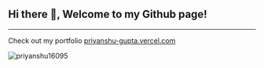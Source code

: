 <h2>Hi there 👋, Welcome to my Github page!</h2>
<hr>
<p>Check out my portfolio <a href='https://priyanshu-gupta.vercel.app/'>priyanshu-gupta.vercel.com</a></p>

<p><img align="center" src="https://github-readme-streak-stats.herokuapp.com/?user=priyanshu16095&" alt="priyanshu16095" /></p>

